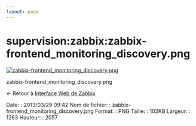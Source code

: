 ```yaml
---
layout: page
---
```


supervision:zabbix:zabbix-frontend\_monitoring\_discovery.png
=============================================================

[![zabbix-frontend\_monitoring\_discovery.png](../..//assets/media/supervision/zabbix/zabbix-frontend_monitoring_discovery.png@cache=&w=429&h=700 "zabbix-frontend_monitoring_discovery.png")](../..//assets/media/supervision/zabbix/zabbix-frontend_monitoring_discovery.png@cache= "Afficher le fichier original")

zabbix-frontend\_monitoring\_discovery.png

← Retour à [Interface Web de
Zabbix](../../../zabbix/zabbix-interface.html "zabbix:zabbix-interface")

Date:
:   2013/03/29 09:42
Nom de fichier:
:   zabbix-frontend\_monitoring\_discovery.png
Format:
:   PNG
Taille:
:   102KB
Largeur:
:   1263
Hauteur:
:   2057

